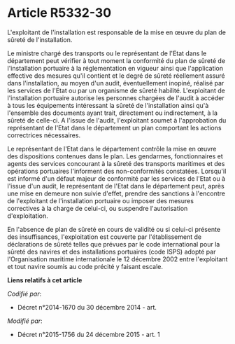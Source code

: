 # Article R5332-30

L'exploitant de l'installation est responsable de la mise en œuvre du plan de sûreté de l'installation. 

Le ministre chargé des transports ou le représentant de l'Etat dans le département peut vérifier à tout moment la conformité
du plan de sûreté de l'installation portuaire à la réglementation en vigueur ainsi que l'application effective des mesures
qu'il contient et le degré de sûreté réellement assuré dans l'installation, au moyen d'un audit, éventuellement inopiné,
réalisé par les services de l'Etat ou par un organisme de sûreté habilité. L'exploitant de l'installation portuaire autorise
les personnes chargées de l'audit à accéder à tous les équipements intéressant la sûreté de l'installation ainsi qu'à
l'ensemble des documents ayant trait, directement ou indirectement, à la sûreté de celle-ci. A l'issue de l'audit,
l'exploitant soumet à l'approbation du représentant de l'Etat dans le département un plan comportant les actions correctrices
nécessaires. 

Le représentant de l'Etat dans le département contrôle la mise en œuvre des dispositions contenues dans le plan. Les
gendarmes, fonctionnaires et agents des services concourant à la sûreté des transports maritimes et des opérations portuaires
l'informent des non-conformités constatées. Lorsqu'il est informé d'un défaut majeur de conformité par les services de l'Etat
ou à l'issue d'un audit, le représentant de l'Etat dans le département peut, après une mise en demeure non suivie d'effet,
prendre des sanctions à l'encontre de l'exploitant de l'installation portuaire ou imposer des mesures correctives à la charge
de celui-ci, ou suspendre l'autorisation d'exploitation. 

En l'absence de plan de sûreté en cours de validité ou si celui-ci présente des insuffisances, l'exploitation est couverte
par l'établissement de déclarations de sûreté telles que prévues par le code international pour la sûreté des navires et des
installations portuaires (code ISPS) adopté par l'Organisation maritime internationale le 12 décembre 2002 entre l'exploitant
et tout navire soumis au code précité y faisant escale.

**Liens relatifs à cet article**

_Codifié par_:

  - Décret n°2014-1670 du 30 décembre 2014 - art.

_Modifié par_:

  - Décret n°2015-1756 du 24 décembre 2015 - art. 1
